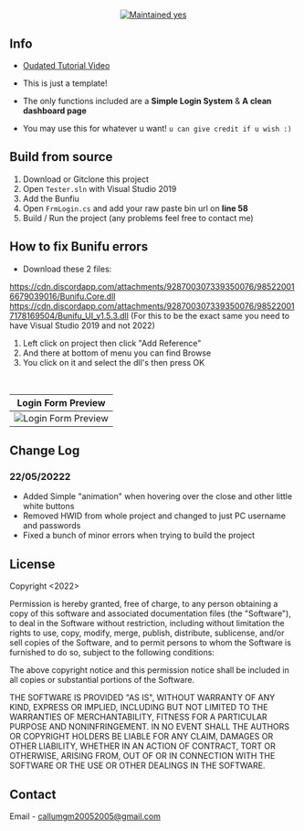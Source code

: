 # 

<p align="center">
  <a href="https://github.com/falc0n2222/Cookies-Clean-GUI-Base/graphs/commit-activity">
    <img src="https://img.shields.io/badge/maintained-very little-success?style=flat-square" alt="Maintained yes" />
  </a>
</p>

## Info
- [Oudated Tutorial Video](https://youtu.be/eqea8E5X-AU)

- This is just a template!
- The only functions included are a **Simple Login System** & **A clean dashboard page**
- You may use this for whatever u want! `u can give credit if u wish :)`

## Build from source
1. Download or Gitclone this project
2. Open `Tester.sln` with Visual Studio 2019
3. Add the Bunfiu
3. Open `FrmLogin.cs` and add your raw paste bin url on **line 58**
4. Build / Run the project (any problems feel free to contact me)

## How to fix Bunifu errors
- Download these 2 files:

https://cdn.discordapp.com/attachments/928700307339350076/985220016679039016/Bunifu.Core.dll
https://cdn.discordapp.com/attachments/928700307339350076/985220017178169504/Bunifu_UI_v1.5.3.dll
(For this to be the exact same you need to have Visual Studio 2019 and not 2022)
1. Left click on project then click "Add Reference"
2. And there at bottom of menu you can find Browse
3. You click on it and select the dll's then press OK

<br>

| Login Form Preview | 
| ------------- | 
| ![Login Form Preview](https://github.com/Callumgm/Cookies-Clean-GUI-Base/blob/master/png/Login_preview.png) |

## Change Log
### 22/05/20222
- Added Simple "animation" when hovering over the close and other little white buttons
- Removed HWID from whole project and changed to just PC username and passwords
- Fixed a bunch of minor errors when trying to build the project

## License
Copyright <2022> <COOKIESKUSH420>

Permission is hereby granted, free of charge, to any person obtaining a copy of this software and associated documentation files (the "Software"), to deal in the Software without restriction, including without limitation the rights to use, copy, modify, merge, publish, distribute, sublicense, and/or sell copies of the Software, and to permit persons to whom the Software is furnished to do so, subject to the following conditions:

The above copyright notice and this permission notice shall be included in all copies or substantial portions of the Software.

THE SOFTWARE IS PROVIDED "AS IS", WITHOUT WARRANTY OF ANY KIND, EXPRESS OR IMPLIED, INCLUDING BUT NOT LIMITED TO THE WARRANTIES OF MERCHANTABILITY, FITNESS FOR A PARTICULAR PURPOSE AND NONINFRINGEMENT. IN NO EVENT SHALL THE AUTHORS OR COPYRIGHT HOLDERS BE LIABLE FOR ANY CLAIM, DAMAGES OR OTHER LIABILITY, WHETHER IN AN ACTION OF CONTRACT, TORT OR OTHERWISE, ARISING FROM, OUT OF OR IN CONNECTION WITH THE SOFTWARE OR THE USE OR OTHER DEALINGS IN THE SOFTWARE.

## Contact
Email - callumgm20052005@gmail.com
